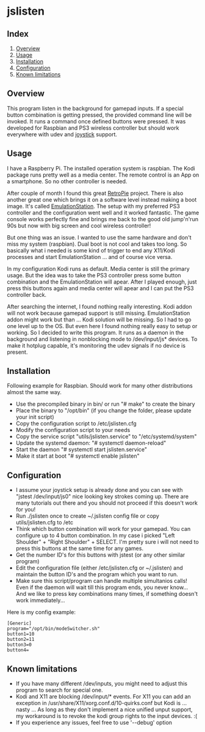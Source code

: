 # jslisten

## Index
 1. [Overview](#overview)
 2. [Usage](#usage)
 3. [Installation](#installation)
 4. [Configuration](#configuration)
 5. [Known limitations](#known-limitations)

## Overview

This program listen in the background for gamepad inputs. If a special button combination is getting pressed,
the provided command line will be invoked. It runs a command once defined buttons were pressed. It was developed for Raspbian and PS3 wireless controller but should work everywhere with udev and [joystick](https://sourceforge.net/projects/linuxconsole/) support. 

## Usage

I have a Raspberry Pi. The installed operation system is raspbian. The Kodi package runs pretty well as a media center. The remote control is an App on a smartphone. So no other controller is needed. 

After couple of month I found this great [RetroPie](https://retropie.org.uk) project. There is also another great one which brings it on a software level instead making a boot image. It's called [EmulationStation](http://www.emulationstation.org). The setup with my preferred PS3 controller and the configuration went well and it worked fantastic. The game console works perfectly fine and brings me back to the good old jump'n'run 90s but now with big screen and cool wireless controller!

But one thing was an issue. I wanted to use the same hardware and don't miss my system (raspbian). Dual boot is not cool and takes too long. So basically what i needed is some kind of trigger to end any X11/Kodi processes and start EmulationStation ... and of course vice versa.

In my configuration Kodi runs as default. Media center is still the primary usage. But the idea was to take the PS3 controller press some button combination and the EmulationStation will apear. After I played enough, just press this buttons again and media center will apear and I can put the PS3 controller back. 

After searching the internet, I found nothing really interesting. Kodi addon will not work because gamepad support is still missing. EmulationStation addon might work but than ... Kodi solution will be missing. So I had to go one level up to the OS. But even here I found nothing really easy to setup or working. So I decided to write this program. It runs as a daemon in the background and listening in nonblocking mode to /dev/input/js* devices. To make it hotplug capable, it's monitoring the udev signals if no device is present.


## Installation

Following example for Raspbian. Should work for many other distributions almost the same way.
 * Use the precompiled binary in bin/ or run "# make" to create the binary
 * Place the binary to "/opt/bin" (if you change the folder, please update your init script) 
 * Copy the configuration script to /etc/jslisten.cfg
 * Modify the configuration script to your needs
 * Copy the service script "utils/jslisten.service" to "/etc/systemd/system"
 * Update the systemd daemon: "# systemctl daemon-reload"
 * Start the daemon "# systemctl start jslisten.service"
 * Make it start at boot "# systemctl enable jslisten"

## Configuration

 * I assume your joystick setup is already done and you can see with "jstest /dev/input/js0" nice looking key strokes coming up. There are many tutorials out there and you should not proceed if this doesn't work for you! 
 * Run ./jslisten once to create ~/.jslisten config file or copy utils/jslisten.cfg to /etc 
 * Think which button combination will work for your gamepad. You can configure up to 4 button combination. In my case i picked "Left Shoulder" + "Right Shoulder" + SELECT. I'm pretty sure i will not need to press this buttons at the same time for any games. 
 * Get the number ID's for this buttons with jstest (or any other similar program)
 * Edit the configuration file (either /etc/jslisten.cfg or ~/.jslisten) and maintain the button ID's and the program which you want to run. 
 * Make sure this script/program can handle multiple simultanios calls! Even if the daemon will wait till this program ends, you never know... And we like to press key combinations many times, if something doesn't work immediately...
 
Here is my config example:
```
[Generic]
program="/opt/bin/modeSwitcher.sh"
button1=10
button2=11
button3=0
button4=
```

## Known limitations

 * If you have many different /dev/inputs, you might need to adjust this program to search for special one.
 * Kodi and X11 are blocking /dev/input/* events. For X11 you can add an exception in /usr/share/X11/xorg.conf.d/10-quirks.conf but Kodi is ... nasty ... As long as they don't implement a nice 
unified unput support, my workaround is to revoke the kodi group rights to the input devices. :(
 * If you experience any issues, feel free to use '--debug' option

